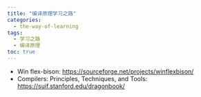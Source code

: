 ```yaml
---
title: "编译原理学习之路"
categories:
  - the-way-of-learning
tags:
  - 学习之路
  - 编译原理
toc: true
---
```


* Win flex-bison: <https://sourceforge.net/projects/winflexbison/>
* Compilers: Principles, Techniques, and Tools: <https://suif.stanford.edu/dragonbook/>
